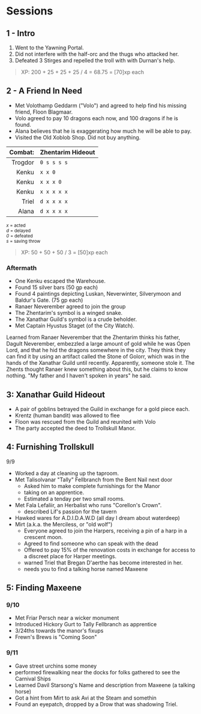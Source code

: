# Sessions

## 1 - Intro

1. Went to the Yawning Portal.
2. Did not interfere with the half-orc and the thugs who attacked her.
3. Defeated 3 Stirges and repelled the troll with with Durnan's help.

> XP: 200 + 25 + 25 + 25 / 4 = 68.75 = [70]xp each

## 2 - A Friend In Need

- Met Volothamp Geddarm ("Volo") and agreed to help find his missing friend, Floon Blagmaar. 
- Volo agreed to pay 10 dragons each now, and 100 dragons if he is found. 
- Alana believes that he is exaggerating how much he will be able to pay.
- Visited the Old Xoblob Shop. Did not buy anything.

| Combat: | Zhentarim Hideout |
|--------:|-------------------|
| Trogdor   |` 0 s s s s `|
| Kenku     |` x x 0     `|
| Kenku     |` x x x 0   `|
| Kenku     |` x x x x x `|
| Triel     |` d x x x x `|
| Alana     |` d x x x x `|

<sub>_x_ = acted  
_d_ = delayed  
_0_ = defeated  
_s_ = saving throw</sub>

> XP: 50 + 50 + 50 / 3 = [50]xp each

### Aftermath

- One Kenku escaped the Warehouse.
- Found 15 silver bars (50 gp each)
- Found 4 paintings depicting Luskan, Neverwinter, Silverymoon and Baldur's Gate. (75 gp each)
- Ranaer Neverember agreed to join the group
- The Zhentarim's symbol is a winged snake. 
- The Xanathar Guild's symbol is a crude beholder.
- Met Captain Hyustus Staget (of the City Watch).

Learned from Ranaer Neverember that the Zhentarim thinks his father, Dagult Neverember, embezzled a large amount of gold while he was Open Lord, and that he hid the dragons somewhere in the city. They think they can find it by using an artifact called the Stone of Golorr, which was in the hands of the Xanathar Guild until recently. Apparently, someone stole it. The Zhents thought Ranaer knew something about this, but he claims to know nothing. "My father and I haven't spoken in years" he said.

## 3: Xanathar Guild Hideout

- A pair of goblins betrayed the Guild in exchange for a gold piece each.
- Krentz (human bandit) was allowed to flee
- Floon was rescued from the Guild and reunited with Volo
- The party accepted the deed to Trollskull Manor.

## 4: Furnishing Trollskull

9/9
- Worked a day at cleaning up the taproom.
- Met Talisolvanar "Tally" Fellbranch from the Bent Nail next door 
    - Asked him to make complete furnishings for the Manor
    - taking on an apprentice. 
    - Estimated a tenday per two small rooms.
- Met Fala Lefaliir, an Herbalist who runs "Corellon's Crown". 
    - described Lif's passion for the tavern
- Hawked wares for A.D.I.D.A.W.D (all day I dream about waterdeep)
- Mirt (a.k.a. the Merciless, or "old wolf")
    - Everyone agreed to join the Harpers, receiving a pin of a harp in a crescent moon.
    - Agreed to find someone who can speak with the dead
    - Offered to pay 15% of the renovation costs in exchange for access to a discreet place for Harper meetings.
    - warned Triel that Bregan D'aerthe has become interested in her.
    - needs you to find a talking horse named Maxeene

## 5: Finding Maxeene

### 9/10
- Met Friar Persch near a wicker monument
- Introduced Hickory Gurt to Tally Fellbranch as apprentice
- 3/24ths towards the manor's fixups
- Frewn's Brews is "Coming Soon"

### 9/11
- Gave street urchins some money
- performed firewalking near the docks for folks gathered to see the Carnival Ships
- Learned Davil Starsong's Name and description from Maxeene (a talking horse)
- Got a hint from Mirt to ask Avi at the Steam and somethin
- Found an eyepatch, dropped by a Drow that was shadowing Triel.

